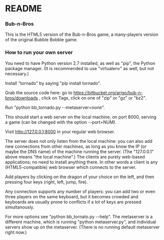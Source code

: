 # README #

### Bub-n-Bros ###

This is the HTML5 version of the Bub-n-Bros game, a many-players
version of the original Bubble Bobble game.


### How to run your own server ###

You need to have Python version 2.7 installed, as well as "pip", the
Python package manager.  (It is recommended to use "virtualenv" as
well, but not necessary.)

Install "tornado" by saying "pip install tornado".

Grab the source code here: go to
https://bitbucket.org/arigo/bub-n-bros/downloads , click on Tags,
click on one of "zip" or "gz" or "bz2".

Run "python bb_tornado.py --metaserver=none".

This should start a web server on the local machine, on port 8000,
serving a game (can be changed with the option --port=NUM).

Visit http://127.0.0.1:8000 in your regular web browser.

The server does not only listen from the local machine: you can also
add new connections from other machines, as long as you know the IP (or
maybe the DNS name) of the machine running the server.  (The
"127.0.0.1" above means "the local machine".)  The clients are purely
web-based applications; no need to install anything there.  In other
words a client is any (HTML5-compatible) web browser which connects to
the server.

Add players by clicking on the dragon of your choice on the left, and
then pressing four keys (right, left, jump, fire).

Any connection supports any number of players: you can add two or even
three players on the same keyboard, but it becomes crowded and
keyboards are usually prone to conflicts if a lot of keys are pressed
simultanously.

For more options see "python bb_tornato.py --help".  The metaserver is
a different machine, which is running "python metaserver.py", and
individual servers show up on the metaserver.  (There is no running
default metaserver right now.)
